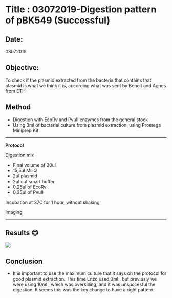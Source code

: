 
# Title : 03072019-Digestion pattern of pBK549 (Successful) 

## Date:
03072019

## Objective:

To check if the plasmid extracted from the bacteria that contains that plasmid is what we think it is, according what was sent by Benoit and Agnes from ETH

## Method

- Digestion with EcoRv and PvuII enzymes from the general stock
- Using 3ml of bacterial culture from plasmid extraction, using Promega Miniprep Kit
****
**Protocol**

Digestion mix
- Final volume of 20ul
- 15,5ul MiliQ
- 2ul plasmid
- 2ul cut smart buffer
- 0,25ul of EcoRv
- 0,25ul of PvuII

Incubation at 37C for 1 hour, without shaking

Imaging
****

## Results 😊

![](../Images/PBK549_SUCCESFUL_DIGESTION_PATTERN_2019-07-03_17hr_56min_edited.png)

## Conclusion
- It is important to use the maximum culture that it says on the protocol for good plasmid extraction. This time Enzo used 3ml , but previusly we were using 10ml , which was overkilling, and it was unsuccesful the digestion. It seems this was the key change to have a right pattern.
